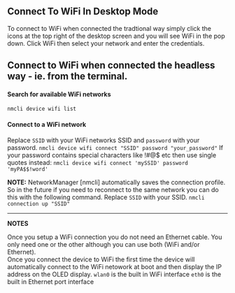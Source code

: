 
## Connect To WiFi In Desktop Mode

To connect to WiFi when connected the tradtional way simply click the icons at the top right of the desktop 
screen and you will see WiFi in the pop down.  Click WiFi then select your network and 
enter the credentials.

## Connect to WiFi when connected the headless way - ie. from the terminal.

#### Search for available WiFi networks 
`nmcli device wifi list`

#### Connect to a WiFi network

 Replace `SSID` with your WiFi networks SSID and `password` with your password.
`nmcli device wifi connect "SSID" password "your_password"`
If your password contains special characters like !#@$ etc then use single quotes instead:
`nmcli device wifi connect 'mySSID' password 'myPA$$!word'`

**NOTE:** NetworkManager [nmcli] automatically saves the connection profile.  So in the future if you need to reconnect to the same network you can do this with the following command.  Replace `SSID` with your SSID. 
`nmcli connection up "SSID"`

---

**NOTES**

Once you setup a WiFi connection you do not need an Ethernet cable.  You only need one or the other although you can use both (WiFi and/or Ethernet).  
Once you connect the device to WiFi the first time the device will automatically connect to the WiFi netowork at boot and then display the IP address on the OLED display.
`wlan0` is the built in WiFi interface
`eth0` is the built in Ethernet port interface
